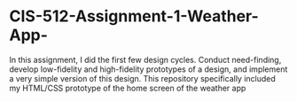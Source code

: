 # CIS-512-Assignment-1-Weather-App-

In this assignment, I did the first few design cycles. Conduct need-finding, develop low-fidelity and high-fidelity prototypes of a design, and implement a very simple version of this design. This repository specifically included my HTML/CSS prototype of the home screen of the weather app
